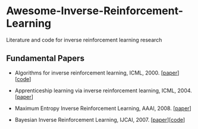 # Awesome-Inverse-Reinforcement-Learning

 Literature and code for inverse reinforcement learning research 

## Fundamental Papers

- Algorithms for inverse reinforcement learning, ICML, 2000. \[[paper](http://ai.stanford.edu/~ang/papers/icml00-irl.pdf)\]\[[code](https://github.com/yrlu/irl-imitation)\]

- Apprenticeship learning via inverse reinforcement learning, ICML, 2004.  \[[paper](http://people.eecs.berkeley.edu/~russell/classes/cs294/s11/readings/Abbeel+Ng:2004.pdf)\]

- Maximum Entropy Inverse Reinforcement Learning, AAAI, 2008. \[[paper](http://new.aaai.org/Papers/AAAI/2008/AAAI08-227.pdf)\]

- Bayesian Inverse Reinforcement Learning, IJCAI, 2007. \[[paper](https://www.aaai.org/Papers/IJCAI/2007/IJCAI07-416.pdf)\]\[[code](https://github.com/yrlu/irl-imitation)\]